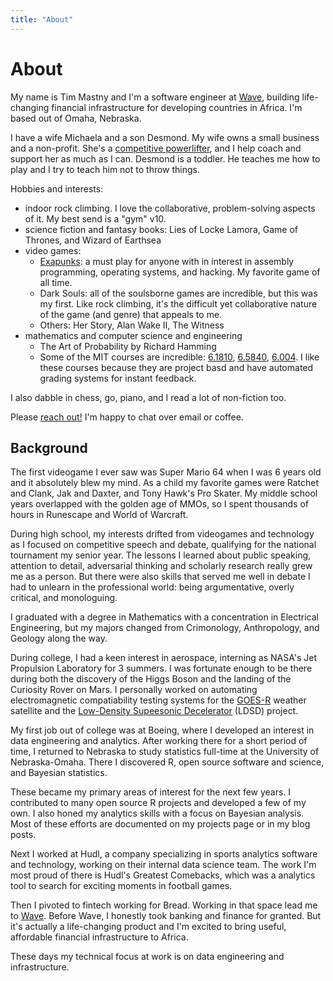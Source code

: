 ```yaml
---
title: "About"
---
```


# About

My name is Tim Mastny and I'm a software engineer at [Wave](https://www.wave.com/en/),
building life-changing financial infrastructure for developing countries in Africa.
I'm based out of Omaha, Nebraska.

I have a wife Michaela and a son Desmond.
My wife owns a small business and a non-profit.
She's a [competitive powerlifter](https://www.instagram.com/michaelalifts_/profilecard/?igsh=MW5ocDV4ODhsY2k1bw%3D%3D),
and I help coach and support her as much as I can.
Desmond is a toddler. He teaches me how to play and I try to teach him
not to throw things.

Hobbies and interests:
* indoor rock climbing. I love the collaborative, problem-solving aspects of it.
  My best send is a "gym" v10.
* science fiction and fantasy books: Lies of Locke Lamora, Game of Thrones,
  and Wizard of Earthsea
* video games:
  * [Exapunks](https://store.steampowered.com/app/716490/EXAPUNKS/): a must play for anyone
    with in interest in assembly programming, operating systems, and hacking.
    My favorite game of all time.
  * Dark Souls: all of the soulsborne games are incredible, but this was my first.
    Like rock climbing, it's the difficult yet collaborative nature of the game (and genre)
    that appeals to me.
  * Others: Her Story, Alan Wake II, The Witness
* mathematics and computer science and engineering
  * The Art of Probability by Richard Hamming
  * Some of the MIT courses are incredible: [6.1810](https://pdos.csail.mit.edu/6.828/2023/),
    [6.5840](http://nil.csail.mit.edu/6.5840/2023/), [6.004](https://computationstructures.org).
    I like these courses because they are project basd and have automated
    grading systems for instant feedback.

I also dabble in chess, go, piano, and I read a lot of non-fiction too.

Please [reach out!](mailto:tim.mastny@gmail.com)
I'm happy to chat over email or coffee.

## Background

The first videogame I ever saw was Super Mario 64 when I was 6 years old
and it absolutely blew my mind. As a child my favorite games were
Ratchet and Clank, Jak and Daxter, and Tony Hawk's Pro Skater.
My middle school years overlapped with the golden age of MMOs,
so I spent thousands of hours in Runescape and World of Warcraft.

During high school, my interests drifted from videogames and technology
as I focused on competitive speech and debate, qualifying for the
national tournament my senior year. The lessons I learned about public speaking,
attention to detail, adversarial thinking and scholarly research really grew me as a person.
But there were also skills that served me well in debate I had to
unlearn in the professional world: being argumentative, overly
critical, and monologuing.

I graduated with a degree in Mathematics with a concentration in
Electrical Engineering, but my majors changed from Crimonology,
Anthropology, and Geology along the way.

During college, I had a keen interest in aerospace, interning as
NASA's Jet Propulsion Laboratory for 3 summers.
I was fortunate enough to be there during both the discovery of the
Higgs Boson and the landing of the Curiosity Rover on Mars.
I personally worked on automating electromagnetic compatiability testing
systems for the [GOES-R](https://www.goes-r.gov) weather satellite
and the [Low-Density Supeesonic Decelerator](https://en.wikipedia.org/wiki/Low-Density_Supersonic_Decelerator)
(LDSD) project.

My first job out of college was at Boeing, where I developed an interest in
data engineering and analytics. After working there for a short period of time,
I returned to Nebraska to study statistics full-time at the University of Nebraska-Omaha.
There I discovered R, open source software and science, and Bayesian statistics.

These became my primary areas of interest for the next few years.
I contributed to many open source R projects and developed a few of my own.
I also honed my analytics skills with a focus on Bayesian analysis.
Most of these efforts are documented on my projects page or in my blog posts.

Next I worked at Hudl, a company specializing in sports analytics software
and technology, working on their internal data science team.
The work I'm most proud of there is Hudl's Greatest Comebacks, which was a analytics
tool to search for exciting moments in football games.

Then I pivoted to fintech working for Bread. Working in that space
lead me to [Wave](https://www.wave.com/en/). Before Wave,
I honestly took banking and finance for granted.
But it's actually a life-changing product and I'm excited
to bring useful, affordable financial infrastructure to Africa.

These days my technical focus at work is on data engineering and infrastructure.
